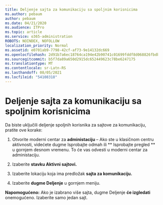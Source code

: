 ```yaml
---
title: Deljenje sajta za komunikaciju sa spoljnim korisnicima
ms.author: pebaum
author: pebaum
ms.date: 04/21/2020
ms.audience: ITPro
ms.topic: article
ms.service: o365-administration
ROBOTS: NOINDEX, NOFOLLOW
localization_priority: Normal
ms.assetid: e0701ab9-7798-42cf-af73-9e14132dc669
ms.openlocfilehash: 2d91b7a6ec18764ca194e42b90741c01699fddf8d068826fbdba8a1daee5da4b
ms.sourcegitcommit: b5f7da89a650d2915dc652449623c78be6247175
ms.translationtype: MT
ms.contentlocale: sr-Latn-RS
ms.lasthandoff: 08/05/2021
ms.locfileid: "54108318"
---
```

# <a name="share-a-communication-site-with-external-users"></a>Deljenje sajta za komunikaciju sa spoljnim korisnicima

Da biste uključili deljenje spoljnih korisnika za sajtove za komunikaciju, pratite ove korake: 
  
1. Otvorite moderni centar za **administaciju** – Ako ste u  klasičnom centru aktivnosti, videćete dugme Isprobajte odmah ili ** Isprobajte pregled ** u gornjem desnom vremenu. To će vas odvesti u moderni centar za administaciju. 
  
2. Izaberite **stavku Aktivni sajtovi.**
  
3. Izaberite lokaciju koja ima predložak **sajta za komunikaciju.** 
  
4. Izaberite **dugme Deljenje** u gornjem meniju. 
  
 **Napomogućeno:** Ako je izabrano više sajta, dugme Deljenje **će izgledati** onemogućeno. Izaberite samo jedan sajt. 
  

